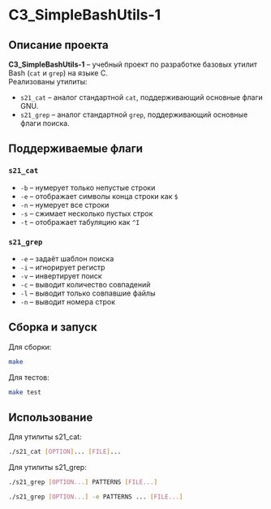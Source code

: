 # C3_SimpleBashUtils-1

## Описание проекта
**C3_SimpleBashUtils-1** – учебный проект по разработке базовых утилит Bash (`cat` и `grep`) на языке C.  
Реализованы утилиты:
- `s21_cat` – аналог стандартной `cat`, поддерживающий основные флаги GNU.
- `s21_grep` – аналог стандартной `grep`, поддерживающий основные флаги поиска.

## Поддерживаемые флаги
### `s21_cat`
- `-b` – нумерует только непустые строки
- `-e` – отображает символы конца строки как `$`
- `-n` – нумерует все строки
- `-s` – сжимает несколько пустых строк
- `-t` – отображает табуляцию как `^I`

### `s21_grep`
- `-e` – задаёт шаблон поиска
- `-i` – игнорирует регистр
- `-v` – инвертирует поиск
- `-c` – выводит количество совпадений
- `-l` – выводит только совпавшие файлы
- `-n` – выводит номера строк

## Сборка и запуск
Для сборки:
```sh
make
```

Для тестов:
```sh
make test
```

## Использование
Для утилиты s21_cat:
```sh
./s21_cat [OPTION]... [FILE]...
```
Для утилиты s21_grep:
```sh
./s21_grep [OPTION...] PATTERNS [FILE...]
```

```sh
./s21_grep [OPTION...] -e PATTERNS ... [FILE...]
```

